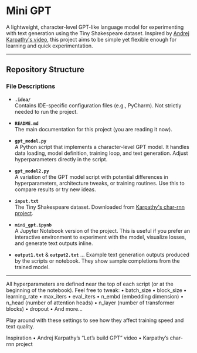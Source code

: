 # Mini GPT

A lightweight, character-level GPT-like language model for experimenting with text generation using the Tiny Shakespeare dataset. Inspired by [Andrej Karpathy's video](https://www.youtube.com/watch?v=kCc8FmEb1nY), this project aims to be simple yet flexible enough for learning and quick experimentation.

---

## Repository Structure
### File Descriptions

- **`.idea/`**  
  Contains IDE-specific configuration files (e.g., PyCharm). Not strictly needed to run the project.

- **`README.md`**  
  The main documentation for this project (you are reading it now).

- **`gpt_model.py`**  
  A Python script that implements a character-level GPT model. It handles data loading, model definition, training loop, and text generation. Adjust hyperparameters directly in the script.

- **`gpt_model2.py`**  
  A variation of the GPT model script with potential differences in hyperparameters, architecture tweaks, or training routines. Use this to compare results or try new ideas.

- **`input.txt`**  
  The Tiny Shakespeare dataset. Downloaded from [Karpathy's char-rnn project](https://github.com/karpathy/char-rnn).

- **`mini_gpt.ipynb`**  
  A Jupyter Notebook version of the project. This is useful if you prefer an interactive environment to experiment with the model, visualize losses, and generate text outputs inline.

- **`output1.txt`** & **`output2.txt`** ...
  Example text generation outputs produced by the scripts or notebook. They show sample completions from the trained model.

---

All hyperparameters are defined near the top of each script (or at the beginning of the notebook). Feel free to tweak:
	•	batch_size
	•	block_size
	•	learning_rate
  •	max_iters
  • eval_iters
	•	n_embd (embedding dimension)
	•	n_head (number of attention heads)
	•	n_layer (number of transformer blocks)
	•	dropout
	•	And more…

Play around with these settings to see how they affect training speed and text quality.

Inspiration
	•	Andrej Karpathy’s “Let’s build GPT” video
	•	Karpathy’s char-rnn project

 
